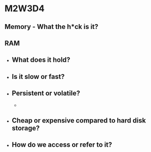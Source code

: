# M2W3D4

## Memory - What the h\*ck is it?

## RAM

- What does it hold?
  -
- Is it slow or fast?
  -
- Persistent or volatile?
  - 
  - 
- Cheap or expensive compared to hard disk storage?
  - 
- How do we access or refer to it?
  - 